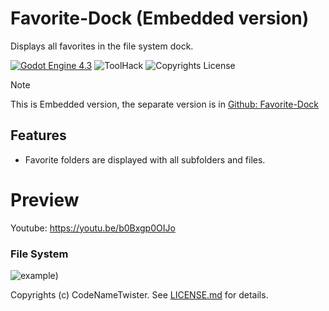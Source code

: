 # Favorite-Dock (Embedded version)
Displays all favorites in the file system dock.

[![Godot Engine 4.3](https://img.shields.io/badge/Godot_Engine-4.x-blue)](https://godotengine.org/) ![ToolHack](https://img.shields.io/badge/Tool-Addon-green) ![Copyrights License](https://img.shields.io/badge/License-MIT-blue)

>[!NOTE]
>This is Embedded version, the separate version is in [Github: Favorite-Dock](https://github.com/CodeNameTwister/Favorite-Dock)

## Features
* Favorite folders are displayed with all subfolders and files.

# Preview

Youtube: https://youtu.be/b0Bxgp0OIJo

### File System

![example](https://github.com/user-attachments/assets/16f2af78-e8ce-40f3-9f07-51404edb2172))

Copyrights (c) CodeNameTwister. See [LICENSE.md](LICENSE.md) for details.

[godot engine]: https://godotengine.org/
